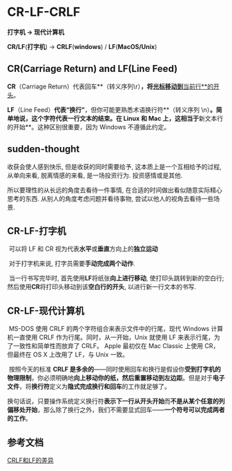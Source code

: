 # CR-LF-CRLF

**打字机 -> 现代计算机**

**CR/LF**(**打字机**) -> **CRLF**(**windows**) / **LF**(**MacOS/Unix**)

## CR(Carriage Return) and LF(Line Feed)

**CR**（Carriage Return）代表回车**（转义序列\r）**，将<u>光标移动到**当前行**的开头</u>。 

**LF**（Line Feed）**代表“换行”**，但你可能更熟悉术语换行符**（转义序列 \n）**。简单地说，这个字符代表一行文本的结束。在 Linux 和 Mac 上，这相当于**新文本行的开始**。这种区别很重要，因为 Windows 不遵循此约定。 

## sudden-thought

收获会使人感到快乐, 但是收获的同时需要给予, 这本质上是一个互相给予的过程, 从单向来看, 脱离情感的来看, 是一场投资行为. 投资感情或是其他.

所以要理性的从长远的角度去看待一件事情, 在合适的时间做出看似随意实际精心思考的东西. 从别人的角度考虑问题并看待事物, 尝试以他人的视角去看待一些场景.

## CR-LF-打字机

​	可以将 LF 和 CR 视为代表**水平**或**垂直**方向上的**独立运动**

​	对于打字机来说, 打字员需要**手动完成两个动作**. 

​	当一行书写完毕时, 首先使用**LF**将纸张**向上进行移动**, 使打印头跳转到新的空白行; 然后使用**CR**将打印头移动到该**空白行的开头**, 以进行新一行文本的书写.

## CR-LF-现代计算机

​	MS-DOS 使用 CRLF 的两个字符组合来表示文件中的行尾，现代 Windows 计算机一直使用 CRLF 作为行尾。同时，从一开始，Unix 就使用 LF 来表示行尾，为了一致性和简单性而放弃了 CRLF。 Apple 最初仅在 Mac Classic 上使用 CR，但最终在 OS X 上改用了 LF，与 Unix 一致。

​	按照今天的标准 **CRLF 是多余的**——同时使用回车和换行是假设你**受到打字机的物理限制**，你必须明确地**向上移动你的纸，然后重置移动到左边距**。但是对于**电子文件**，将**换行符**定义为**隐式完成换行和回车**的工作就足够了。

​	换句话说，只要操作系统定义换行符**表示下一行从开头开始**而**不是从某个任意的列偏移处开始**，那么除了换行之外，我们不需要显式回车——**一个符号可以完成两者的工作**。

## 参考文档

[CRLF和LF的差异](https://zhuanlan.zhihu.com/p/380574688)

